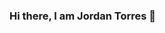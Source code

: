 ### Hi there, I am Jordan Torres 👋

<!--
**jortorres/jortorres** is a ✨ _special_ ✨ repository because its `README.md` (this file) appears on your GitHub profile.

Here are some ideas to get you started:

- 🔭 I’m currently working on building my company Field Resouces Group and continuous learning!!
- 🌱 I’m currently learning Python.
- 👯 I’m looking to collaborate on anything lol.
- 🤔 I’m looking for help with ...
- 💬 Ask me about anything.
- 📫 How to reach me: ...
- 😄 Pronouns: ...
- ⚡ Fun fact: ...
-->
